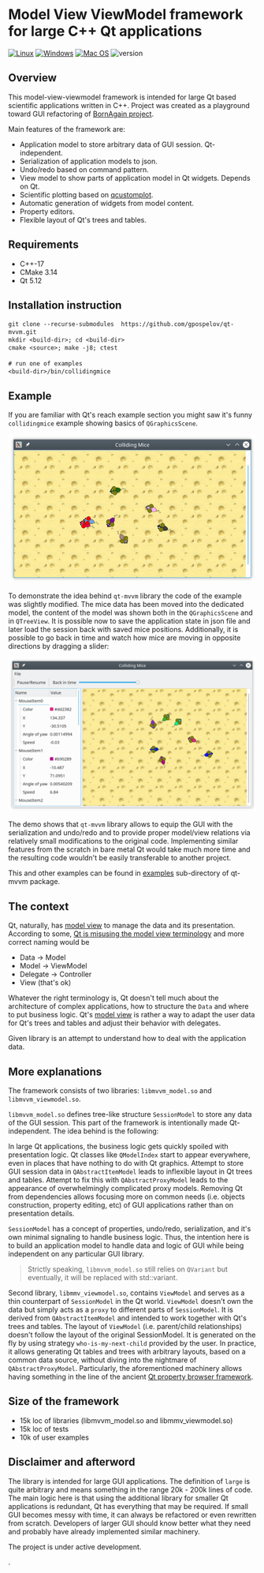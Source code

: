 # Model View ViewModel framework for large C++ Qt applications

[![Linux](https://github.com/gpospelov/qt-mvvm/workflows/Linux/badge.svg?branch=master)](https://github.com/gpospelov/qt-mvvm/actions?query=workflow%3ALinux)
[![Windows](https://github.com/gpospelov/qt-mvvm/workflows/Windows/badge.svg?branch=master)](https://github.com/gpospelov/qt-mvvm/actions?query=workflow%3AWindows)
[![Mac OS](https://github.com/gpospelov/qt-mvvm/workflows/MacOS/badge.svg?branch=master)](https://github.com/gpospelov/qt-mvvm/actions?query=workflow%3AMacOS)
![version](https://img.shields.io/badge/version-0.1.0-blue)

## Overview

This model-view-viewmodel framework is intended for large Qt based 
scientific applications written in C++.
Project was created as a playground toward GUI refactoring
of [BornAgain project](https://www.bornagainproject.org).

Main features of the framework are:

+ Application model to store arbitrary data of GUI session. Qt-independent.
+ Serialization of application models to json.
+ Undo/redo based on command pattern.
+ View model to show parts of application model in Qt widgets. Depends on Qt.
+ Scientific plotting based on [qcustomplot](https://www.qcustomplot.com/).
+ Automatic generation of widgets from model content.
+ Property editors.
+ Flexible layout of Qt's trees and tables.

## Requirements

+ C++-17
+ CMake 3.14
+ Qt 5.12

## Installation instruction

```
git clone --recurse-submodules  https://github.com/gpospelov/qt-mvvm.git
mkdir <build-dir>; cd <build-dir>
cmake <source>; make -j8; ctest

# run one of examples
<build-dir>/bin/collidingmice
```

## Example

If you are familiar with Qt's reach example section you might saw
it's funny `collidingmice` example showing basics of
`QGraphicsScene`.

![alt text](doc/colliding-mice-before.png)

To demonstrate the idea behind `qt-mvvm` library the code of the example was 
slightly modified. The mice data has been moved into the dedicated model, 
the content of the model was shown both in the `QGraphicsScene` and in `QTreeView`. 
It is possible now to save the application state in json file and later load 
the session back with saved mice positions. Additionally, it is possible to go 
back in time and watch how mice are moving in opposite directions by dragging a 
slider:

![alt text](doc/colliding-mice-after.png)

The demo shows that `qt-mvvm` library allows 
to equip the GUI with the serialization and undo/redo and to provide proper 
model/view relations via relatively small modifications to the original code.
Implementing similar features from the scratch in bare metal Qt would take
much more time and the resulting code wouldn't be easily transferable to another project.

This and other examples can be found in [examples](examples/README.md) sub-directory of qt-mvvm package.

## The context

Qt, naturally, has [model view](https://doc.qt.io/qt-5/model-view-programming.html)
to manage the data and its presentation.
According to some, [Qt is misusing the model view terminology](https://stackoverflow.com/questions/5543198/why-qt-is-misusing-model-view-terminology)
and more correct naming would be

+ Data -> Model
+ Model -> ViewModel
+ Delegate -> Controller
+ View (that's ok)

Whatever the right terminology is, Qt doesn't tell much about the architecture of
complex applications, how to structure the `Data` and where to put business logic.
Qt's [model view](https://doc.qt.io/qt-5/model-view-programming.html) is rather a way to adapt the user
data for Qt's trees and tables and adjust their behavior with delegates.

Given library is an attempt to understand how to deal with the application data.

## More explanations

The framework consists of two libraries: `libmvvm_model.so` and `libmvvm_viewmodel.so`.

`libmvvm_model.so` defines tree-like structure `SessionModel` to store
any data of the GUI session. This part of the framework 
is intentionally made Qt-independent. The idea behind is the following:

In large Qt applications, the business logic gets quickly spoiled with presentation
logic. Qt classes like `QModelIndex` start to appear everywhere,
even in places that have nothing to do with Qt graphics. Attempt to store GUI
session data in `QAbstractItemModel` leads to inflexible layout in Qt trees and tables. Attempt to fix this with `QAbstractProxyModel` leads to the appearance of
overwhelmingly complicated proxy models. Removing Qt from dependencies allows
focusing more on common needs (i.e. objects construction, property editing, etc) of GUI applications rather than on presentation details.

`SessionModel` has a concept of properties, undo/redo,
serialization, and it's own minimal signaling to handle business logic.
Thus, the intention here is to build an application model to handle data and logic of GUI  while being independent on any particular GUI library.

> Strictly speaking, `libmvvm_model.so` still relies on `QVariant` but eventually, it will be replaced with std::variant.

Second library, `libmmv_viewmodel.so`, contains `ViewModel` and serves
as a thin counterpart of `SessionModel` in the Qt world.
`ViewModel` doesn't own the data but simply acts
as a `proxy` to different parts of `SessionModel`.
It is derived from `QAbstractItemModel` and intended to work together with Qt's trees and tables. The layout of `ViewModel` (i.e. parent/child relationships) doesn't follow the layout of the original SessionModel. It is generated on the fly
by using strategy `who-is-my-next-child` provided
by the user. In practice, it allows generating Qt tables and trees with arbitrary layouts, based on a common data source, without diving into the nightmare of
`QAbstractProxyModel`.
Particularly, the aforementioned machinery allows having something in the line of the ancient [Qt property browser framework](https://doc.qt.io/archives/qq/qq18-propertybrowser.html). 


## Size of the framework

+ 15k loc of libraries (libmvvm_model.so and libmmv_viewmodel.so)
+ 15k loc of tests
+ 10k of user examples

## Disclaimer and afterword

The library is intended for large GUI applications.
The definition of `large` is quite arbitrary and means something 
in the range 20k - 200k lines of code. 
The main logic here is that using the additional library for smaller Qt applications 
is redundant, Qt has everything that may be required. If small GUI becomes
messy with time, it can always be refactored or even rewritten from scratch.
Developers of larger GUI should know better what they need and probably 
have already implemented similar machinery.

The project is under active development.

.

